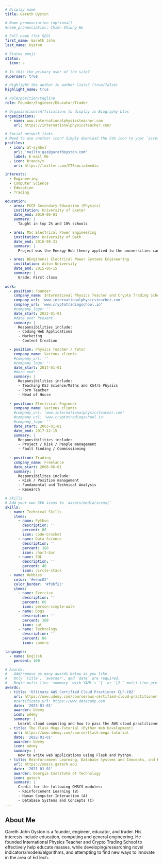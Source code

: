 ```yaml
---
# Display name
title: Gareth Oyston

# Name pronunciation (optional)
#name_pronunciation: Chien Shiung Wu

# Full name (for SEO)
first_name: Gareth John
last_name: Oyston

# Status emoji
status:
  icon: ☕️

# Is this the primary user of the site?
superuser: true

# Highlight the author in author lists? (true/false)
highlight_name: true

# Role/position/tagline
role: Founder/Engineer/Educator/Trader

# Organizations/Affiliations to display in Biography blox
organizations:
  - name: www.internationalphysicsteacher.com
    url: https://internationalphysicsteacher.com/

# Social network links
# Need to use another icon? Simply download the SVG icon to your `assets/media/icons/` folder.
profiles:
  - icon: at-symbol
    url: 'mailto:gaz@garethoyston.com'
    label: E-mail Me
  - icon: brands/x
    url: https://twitter.com/CTSsocialmedia

interests:
  - Engineering
  - Computer Science
  - Education
  - Trading

education:
  - area: PGCE Secondary Education (Physics)
    institution: University of Exeter
    date_end: 2019-06-01
    summary: |
      Taught in top 2% and 10% schools

  - area: MSc Electrical Power Engineering
    institution: University of Bath
    date_end: 2016-08-31
    summary: |
      Project was the Energy Hub theory applied to the universities campus

  - area: BEng(hons) Electrical Power Systems Engineering
    institution: Aston University
    date_end: 2015-06-15
    summary: |
      Grade: First class
      
work:
  - position: Founder
    company_name: International Physics Teacher and Crypto Trading School
    company_url: 'www.internationalphysicsteacher.com'
    company_url: 'www.cryptotradingschool.io'
    #company_logo: ''
    date_start: 2022-01-01
    #date_end: Present
    summary: |
      Responsibilities include:
      - Coding Web Applications
      - Marketing
      - Content Creation

  - position: Physics Teacher / Tutor
    company_name: Various clients
    #company_url: ''
    #company_logo: ''
    date_start: 2017-01-01
    #date_end: ''
    summary: |
      Responsibilities include:
      - Teaching KS3 Science/Maths and KS4/5 Physics
      - Form Teacher
      - Head of House
  
  - position: Electrical Engineer
    company_name: Various clients
    #company_url: 'www.internationalphysicsteacher.com'
    #company_url: 'www.cryptotradingschool.io'
    #company_logo: ''
    date_start: 2003-01-01
    date_end: 2017-12-15
    summary: |
      Responsibilities include:
      - Project / Risk / People management
      - Fault finding / Commissioning
  
  - position: Trading
    company_name: Freelance
    date_start: 2008-06-01
    summary: |
      Responsibilites include:
      - Risk / Position management
      - Fundamental and Technical Analysis
      - Research

# Skills
# Add your own SVG icons to `assets/media/icons/`
skills:
  - name: Technical Skills
    items:
      - name: Python
        description: ''
        percent: 80
        icon: code-bracket
      - name: Data Science
        description: ''
        percent: 100
        icon: chart-bar
      - name: SQL
        description: ''
        percent: 40
        icon: circle-stack
  - name: Hobbies
    color: '#eeac02'
    color_border: '#f0bf23'
    items:
      - name: Exercise
        description: ''
        percent: 60
        icon: person-simple-walk
      - name: Dogs
        description: ''
        percent: 100
        icon: cat
      - name: Technology
        description: ''
        percent: 80
        icon: camera

languages:
  - name: English
    percent: 100

# Awards.
#   Add/remove as many awards below as you like.
#   Only `title`, `awarder`, and `date` are required.
#   Begin multi-line `summary` with YAML's `|` or `|2-` multi-line prefix and indent 2 spaces below.
awards:
  - title: 'Ultimate AWS Certified Cloud Practioner CLF-C02'
    url: https://www.udemy.com/course/aws-certified-cloud-practitioner-new
    #certificate_url: https://www.datacamp.com
    date: '2023-01-01'
    awarder: Udemy
    icon: udemy
    summary: |
      Learnt cloud computing and how to pass the AWS cloud practitioner CLF-C02 exam.
  - title: The Flask Mega-Tutorial (Python Web Development)
    url: https://www.udemy.com/course/flask-mega-tutorial
    date: '2022-01-01'
    awarder: Udemy
    icon: udemy
    summary: |
      How to write web applications using Flask and Python.
  - title: Reinforcement Learning, Database Systems and Concepts, and Human Computer Interaction
    url: https://omscs.gatech.edu
    date: '2021-01-01'
    awarder: Goergia Institute of Technology
    icon: gatech
    summary: |
      Credit for the following OMSCS modules:
      - Reinforcement Learning (B)
      - Human Computer Interaction (A)
      - Database Systems and Concepts (C)
---
```


## About Me

Gareth John Oyston is a founder, engineer, educator, and trader. His interests include education, computing and general engineering. He founded International Physics Teacher and Crypto Trading School to effectively help educate masses, while developing/researching novel indicators/models/algorithms, and attempting to find new ways to innovate in the area of EdTech.
